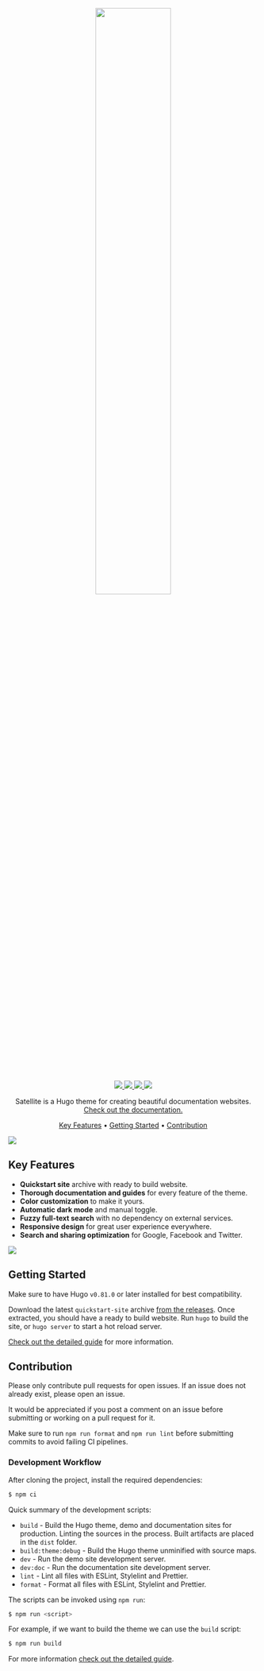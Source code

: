 <p align="center">
  <a href="https://lkummer.github.io/Satellite/">
    <img width="55%" src="https://lkummer.github.io/Satellite/images/readme-logo.svg">
  </a>
</p>
<p align="center">
  <a href="https://github.com/LKummer/Satellite/releases">
    <img src="https://img.shields.io/github/v/tag/LKummer/Satellite?style=flat-square">
  </a>
  <a href="https://github.com/LKummer/Satellite/actions/workflows/integration.yml">
    <img src="https://img.shields.io/github/actions/workflow/status/LKummer/Satellite/integration.yml?label=integration&style=flat-square">
  </a>
  <a href="https://github.com/LKummer/Satellite/actions/workflows/delivery.yml">
    <img src="https://img.shields.io/github/actions/workflow/status/LKummer/Satellite/delivery.yml?label=delivery&style=flat-square">
  </a>
  <a href="https://github.com/LKummer/Satellite/blob/master/LICENSE.md">
    <img src="https://img.shields.io/github/license/LKummer/Satellite?style=flat-square">
  </a>
</p>

<p align="center">
  Satellite is a Hugo theme for creating beautiful documentation websites.
  <a href="https://lkummer.github.io/Satellite/">
    Check out the documentation.
  </a>
</p>

<p align="center">
  <a href="#key-features">Key Features</a> •
  <a href="#getting-started">Getting Started</a> •
  <a href="#contribution">Contribution</a>
</p>

<p>
  <a href="https://lkummer.github.io/Satellite/">
    <img src="https://lkummer.github.io/Satellite/images/readme-banner.svg" align="center">
  </a>
</p>

## Key Features

- **Quickstart site** archive with ready to build website.
- **Thorough documentation and guides** for every feature of the theme.
- **Color customization** to make it yours.
- **Automatic dark mode** and manual toggle.
- **Fuzzy full-text search** with no dependency on external services.
- **Responsive design** for great user experience everywhere.
- **Search and sharing optimization** for Google, Facebook and Twitter.

<p>
  <a href="https://lkummer.github.io/Satellite/">
    <img src="https://lkummer.github.io/Satellite/images/readme-theme.svg" align="center">
  </a>
</p>

## Getting Started

Make sure to have Hugo `v0.81.0` or later installed for best compatibility.

Download the latest `quickstart-site` archive [from the releases](https://github.com/LKummer/Satellite/releases).
Once extracted, you should have a ready to build website.
Run `hugo` to build the site, or `hugo server` to start a hot reload server.

[Check out the detailed guide](https://lkummer.github.io/Satellite/guide/getting-started/) for more information.

## Contribution

Please only contribute pull requests for open issues.
If an issue does not already exist, please open an issue.

It would be appreciated if you post a comment on an issue before submitting or working on a pull request for it.

Make sure to run `npm run format` and `npm run lint` before submitting commits to avoid failing CI pipelines.

### Development Workflow

After cloning the project, install the required dependencies:

```s
$ npm ci
```

Quick summary of the development scripts:

- `build` - Build the Hugo theme, demo and documentation sites for production.
  Linting the sources in the process. Built artifacts are placed in the `dist`
  folder.
- `build:theme:debug` - Build the Hugo theme unminified with source maps.
- `dev` - Run the demo site development server.
- `dev:doc` - Run the documentation site development server.
- `lint` - Lint all files with ESLint, Stylelint and Prettier.
- `format` - Format all files with ESLint, Stylelint and Prettier.

The scripts can be invoked using `npm run`:

```s
$ npm run <script>
```

For example, if we want to build the theme we can use the `build` script:

```s
$ npm run build
```

For more information [check out the detailed guide](https://lkummer.github.io/Satellite/contribution/development/).
